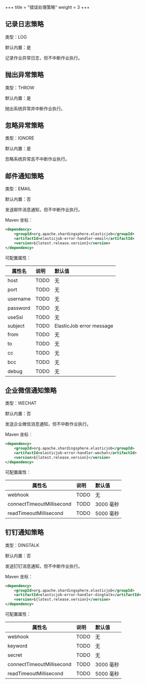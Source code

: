 +++
title = "错误处理策略"
weight = 3
+++

## 记录日志策略

类型：LOG

默认内置：是

记录作业异常日志，但不中断作业执行。

## 抛出异常策略

类型：THROW

默认内置：是

抛出系统异常并中断作业执行。

## 忽略异常策略

类型：IGNORE

默认内置：是

忽略系统异常且不中断作业执行。

## 邮件通知策略

类型：EMAIL

默认内置：否

发送邮件消息通知，但不中断作业执行。

Maven 坐标：

```xml
<dependency>
    <groupId>org.apache.shardingsphere.elasticjob</groupId>
    <artifactId>elasticjob-error-handler-email</artifactId>
    <version>${latest.release.version}</version>
</dependency>
```

可配置属性：

| 属性名    | 说明        | 默认值                    |
| -------- |:----------- |:------------------------ |
| host     | TODO        | 无                       |
| port     | TODO        | 无                       |
| username | TODO        | 无                       |
| password | TODO        | 无                       |
| useSsl   | TODO        | 无                       |
| subject  | TODO        | ElasticJob error message |
| from     | TODO        | 无                       |
| to       | TODO        | 无                       |
| cc       | TODO        | 无                       |
| bcc      | TODO        | 无                       |
| debug    | TODO        | 无                       |

## 企业微信通知策略

类型：WECHAT

默认内置：否

发送企业微信消息通知，但不中断作业执行。

Maven 坐标：

```xml
<dependency>
    <groupId>org.apache.shardingsphere.elasticjob</groupId>
    <artifactId>elasticjob-error-handler-wechat</artifactId>
    <version>${latest.release.version}</version>
</dependency>
```

可配置属性：

| 属性名                     | 说明        | 默认值    |
| ------------------------- |:----------- |:-------- |
| webhook                   | TODO        | 无        |
| connectTimeoutMillisecond | TODO        | 3000 毫秒 |
| readTimeoutMillisecond    | TODO        | 5000 毫秒 |

## 钉钉通知策略

类型：DINGTALK

默认内置：否

发送钉钉消息通知，但不中断作业执行。

Maven 坐标：

```xml
<dependency>
    <groupId>org.apache.shardingsphere.elasticjob</groupId>
    <artifactId>elasticjob-error-handler-dingtalk</artifactId>
    <version>${latest.release.version}</version>
</dependency>
```

可配置属性：

| 属性名                     | 说明        | 默认值    |
| ------------------------- |:----------- |:-------- |
| webhook                   | TODO        | 无        |
| keyword                   | TODO        | 无        |
| secret                    | TODO        | 无        |
| connectTimeoutMillisecond | TODO        | 3000 毫秒 |
| readTimeoutMillisecond    | TODO        | 5000 毫秒 |
